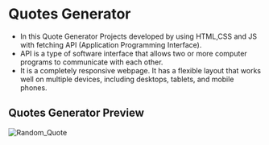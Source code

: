 # Quotes Generator 
- In this Quote Generator Projects developed by using HTML,CSS and JS with fetching API (Application Programming Interface).
- API is a type of software interface that allows two or more computer programs to communicate with each other.
- It is a completely responsive webpage. It has a flexible layout that works well on multiple devices, including desktops, tablets, and mobile phones. 

## Quotes Generator Preview

![Random_Quote](https://github.com/sadhamhussain13/Web-Development-Projects/assets/124704197/bad26568-cb8d-4738-b0a9-9ae592614406)
